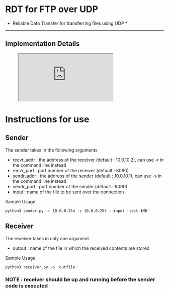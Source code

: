 # RDT for FTP over UDP

* Reliable Data Transfer for transferring files using UDP *

---

## Implementation Details
<figure>
<iframe src="https://docs.google.com/document/d/e/2PACX-1vRJwBkgGhxVnR_eEtAnW5xpwk0rC6lU0XiF1i4doNmFAcJ2CeukTvzcIw2M9t9i3fbZdKnMmJRZm5rI/pub?embedded=true"></iframe>
</figure>


# Instructions for use

## Sender 

The sender takes in the following arguments

- recvr_addr : the address of the receiver (default : 10.0.10.2), can use -r in the command line instead
- recvr_port : port number of the receiver (default : 8080)
- sendr_addr : the address of the sender   (default : 10.0.10.1), can use -s in the command line instead
- sendr_port : port number of the sender   (default : 9090)
- input      : name of the file to be sent over the connection

Sample Usage 

```
python3 sender.py -r 10.0.0.254 -s 10.0.0.253 --input 'test-1MB'
```

## Receiver 

The receiver takes in only one argument 

- output : name of the file in which the received contents are stored

Sample Usage

```
python3 receiver.py -o 'outfile'
```

### NOTE : receiver should be up and running before the sender code is executed
